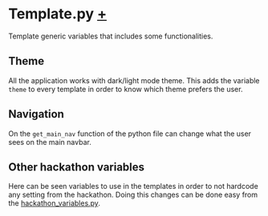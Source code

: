 # Template.py [+](/app/template.py)

Template generic variables that includes some functionalities.

## Theme

All the application works with dark/light mode theme. This adds the variable `theme` to every template in order to know which theme prefers the user.

## Navigation

On the `get_main_nav` function of the python file can change what the user sees on the main navbar.

## Other hackathon variables

Here can be seen variables to use in the templates in order to not hardcode any setting from the hackathon. Doing this changes can be done easy from the [hackathon_variables.py](/app/hackathon_variables.py).

